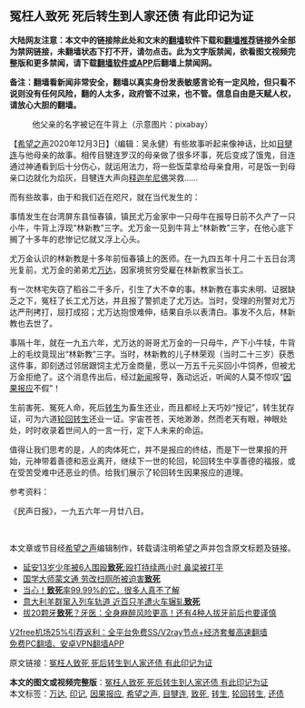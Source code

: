  <h2>冤枉人致死 死后转生到人家还债 有此印记为证</h2> <p class="notice"><b>大陆网友注意：本文中的链接除此处和文末的<a href="https://github.com/bannedbook/fanqiang" >翻墙</a>软件下载和<a href="https://github.com/killgcd/justmysocks/blob/master/README.md">翻墙推荐</a>链接外全部为禁网链接，未翻墙状态下打不开，请勿点击。此为文字版禁闻，欲看图文视频完整版和更多禁闻，请下载<a href="https://github.com/bannedbook/fanqiang">翻墙软件或APP</a>后翻墙上禁闻网。</p><p>备注：翻墙看新闻非常安全，翻墙以真实身份发表敏感言论有一定风险，但只看不说则没有任何风险，翻的人太多，政府管不过来，也不管。信息自由是天赋人权，请放心大胆的翻墙。</b></p>  <div class="entry"> <figure><figcaption>他父亲的名字被记在牛背上（示意图片：pixabay）</figcaption></figure> <p>【<span class='wp_keywordlink_affiliate'><a href="https://www.soundofhope.org" title="希望之声" target="_blank">希望之声</a></span>2020年12月3日】（编辑：吴永健）有些故事听起来像神话，比如<a href="https://www.bannedbook.org/bnews/tag/%E7%9B%AE%E7%8A%8D%E8%BF%9E/" class="st_tag internal_tag" rel="tag" title="标签 目犍连 下的日志">目犍连</a>与他母亲的故事。相传目犍连罗汉的母亲做了很多坏事，死后变成了饿鬼，目连通过神通看到后十分伤心，就运用法力，将一些饭菜拿给母亲食用，可是饭一到母亲口边就化为焰灰，目犍连大声向<span class='wp_keywordlink'><a href="https://www.bannedbook.org/forum3/topic71.html" title="电子书：释迦牟尼佛" target="_blank">释迦牟尼佛</a></span>哭救……</p> <p>而有些故事，由于和我们近在咫尺，就在当代发生的：</p> <p>事情发生在台湾屏东县恒春镇，镇民尤万金家中一只母牛在报导日前不久产了一只小牛，牛背上浮现“林新教”三字。尤万金一见到牛背上“林新教”三字，在他心底下搁了十多年的悲惨记忆就又浮上心头。</p> <p>尤万金认识的林新教是十多年前恒春镇上的医师。在一九四五年十月二十五日台湾光复前，尤万金的弟弟尤<a href="https://www.bannedbook.org/bnews/tag/%E4%B8%87%E8%BE%BE/" class="st_tag internal_tag" rel="tag" title="标签 万达 下的日志">万达</a>，因家境贫穷受雇在林新教家当长工。</p>  <p>有一次林宅失窃了稻谷二千多斤，引生了大不幸的事。林新教在事实未明、证据缺乏之下，冤枉了长工尤万达，并且报了警抓走了尤万达。当时，受理的刑警对尤万达严刑拷打，屈打成招；尤万达抱恨难伸，结果自杀以表清白。事发不久后，林新教也去世了。</p> <p>事隔十年，就在一九五六年，尤万达的哥哥尤万金的一只母牛，产下小牛犊，牛背上的毛纹竟现出“林新教”三字。当时，林新教的儿子林荣观（当时二十三岁）获悉这件事，即刻透过邻居跟饲主尤万金商量，愿以一万五千元买回小牛饲养，但被尤万金拒绝了。这个消息传出后，经过<span class='wp_keywordlink_affiliate'><a href="https://www.bannedbook.org/" title="新闻">新闻</a></span>报导，轰动远近，听闻的人莫不惊叹“<a href="https://www.bannedbook.org/bnews/tag/%e5%9b%a0%e6%9e%9c%e6%8a%a5%e5%ba%94/" class="st_tag internal_tag" rel="tag" title="标签 因果报应 下的日志">因果报应</a>不假”！</p> <p>生前害死、冤死人命，死后<a href="https://www.bannedbook.org/bnews/tag/%E8%BD%AC%E7%94%9F/" class="st_tag internal_tag" rel="tag" title="标签 转生 下的日志">转生</a>为畜生还业，而且都经上天巧妙“授记”，转生犹存证，可为六道<a href="https://www.bannedbook.org/bnews/tag/%E8%BD%AE%E5%9B%9E%E8%BD%AC%E7%94%9F/" class="st_tag internal_tag" rel="tag" title="标签 轮回转生 下的日志">轮回转生</a>还业一证。宇宙苍苍，天地渺渺，然而老天有眼，神眼处处，时时收录着世间人的一言一行，定下人未来的命运。</p> <p>值得让我们思考的是，人的肉体死亡，并不是报应的终结，而是下一世果报的开始，元神带着善德和恶业离开，继续下一世的轮回，轮回转生中享善德的福报，或在受苦受难中还恶业的债。给我们展示了轮回转生因果报应的道理。</p>  <p>参考资料：</p> <p>《民声日报》，一九五六年一月廿八日。</p> <p> </p> <p>本文章或节目经<a href="https://www.bannedbook.org/bnews/tag/%e5%b8%8c%e6%9c%9b%e4%b9%8b%e5%a3%b0/" class="st_tag internal_tag" rel="tag" title="标签 希望之声 下的日志">希望之声</a>编辑制作，转载请注明希望之声并包含原文标题及链接。</p>  <ul class='op-related-articles' title='相关阅读'> <li><a href='https://www.bannedbook.org/bnews/baitai/20201203/1441359.html' target='_blank'>延安13岁少年被6人围殴<b>致死</b>:殴打持续两小时 鼻梁被打平</a></li> <li><a href='https://www.bannedbook.org/bnews/lifebaike/20201202/1440650.html' target='_blank'>国学大师蒙文通 劳改扫厕所被迫害<b>致死</b></a></li> <li><a href='https://www.bannedbook.org/bnews/comments/20201201/1440164.html' target='_blank'>当心！<b>致死</b>率99.99%的它，很多人真不了解</a></li> <li><a href='https://www.bannedbook.org/bnews/baitai/20201201/1440109.html' target='_blank'>意大利羊群窜入列车轨道 近百只羊遭火车辗轧<b>致死</b></a></li> <li><a href='https://www.bannedbook.org/bnews/health/20201129/1439077.html' target='_blank'>拔20颗牙<b>致死</b>？牙医：全身麻醉风险更高！还有4种人拔牙前后也要谨慎</a></li> </ul> <p class="texttj"> <a href="https://github.com/bannedbook/fanqiang/wiki/V2ray%E6%9C%BA%E5%9C%BA" target="_blank">V2free机场25%引荐返利：全平台免费SS/V2ray节点+经济套餐高速翻墙</a><br/> <a href="https://github.com/bannedbook/fanqiang/wiki/%E7%A6%81%E9%97%BB%E7%BD%91%E5%AE%89%E5%8D%93%E7%BF%BB%E5%A2%99%E6%96%B0%E9%97%BBAPP" target="_blank">免费PC翻墙、安卓VPN翻墙APP</a></p><p>原文链接：<a class="src_link"  href="https://www.soundofhope.org/post/448102" target="_blank">冤枉人致死 死后转生到人家还债 有此印记为证</a></p><a name='sharetosocial'></a>       <div><b>本文的图文或视频完整版</b>：<a href='https://www.bannedbook.org/bnews/comments/20201204/1441773.html'>冤枉人致死 死后转生到人家还债 有此印记为证</a></div>  </div><!--END ENTRY--> <div class="postfooter"> <div>本文标签：<a href="https://www.bannedbook.org/bnews/tag/%E4%B8%87%E8%BE%BE/" rel="tag">万达</a>, <a href="https://www.bannedbook.org/bnews/tag/%E5%8D%B0%E8%AE%B0/" rel="tag">印记</a>, <a href="https://www.bannedbook.org/bnews/tag/%e5%9b%a0%e6%9e%9c%e6%8a%a5%e5%ba%94/" rel="tag">因果报应</a>, <a href="https://www.bannedbook.org/bnews/tag/%e5%b8%8c%e6%9c%9b%e4%b9%8b%e5%a3%b0/" rel="tag">希望之声</a>, <a href="https://www.bannedbook.org/bnews/tag/%E7%9B%AE%E7%8A%8D%E8%BF%9E/" rel="tag">目犍连</a>, <a href="https://www.bannedbook.org/bnews/tag/%E8%87%B4%E6%AD%BB/" rel="tag">致死</a>, <a href="https://www.bannedbook.org/bnews/tag/%E8%BD%AC%E7%94%9F/" rel="tag">转生</a>, <a href="https://www.bannedbook.org/bnews/tag/%E8%BD%AE%E5%9B%9E%E8%BD%AC%E7%94%9F/" rel="tag">轮回转生</a>, <a href="https://www.bannedbook.org/bnews/tag/%E8%BF%98%E5%80%BA/" rel="tag">还债</a></div>  </div><!--END POSTFOOTER--> 